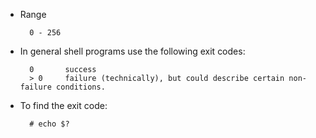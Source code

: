 <!--
Categories:
  - unix
Tags:
  - unix
  - shell
  - exit
  - exit code
-->

- Range

        0 - 256

- In general shell programs use the following exit codes:

        0       success
        > 0     failure (technically), but could describe certain non-failure conditions.

- To find the exit code:

        # echo $?

